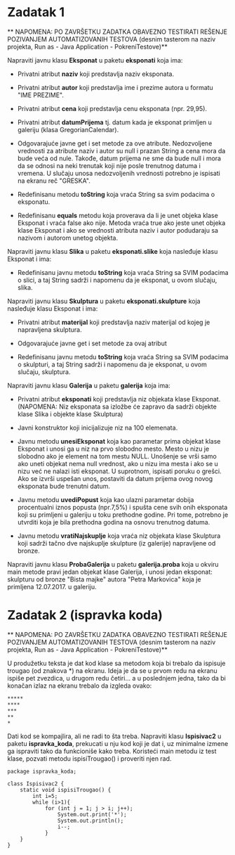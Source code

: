 # Zadatak 1

** NAPOMENA: PO ZAVRŠETKU ZADATKA OBAVEZNO TESTIRATI REŠENJE POZIVANJEM AUTOMATIZOVANIH TESTOVA (desnim tasterom na naziv projekta, Run as - Java Application - PokreniTestove)**

Napraviti javnu klasu **Eksponat** u paketu **eksponati** koja ima:

* Privatni atribut **naziv** koji predstavlja naziv eksponata.

* Privatni atribut **autor** koji predstavlja ime i prezime autora u formatu "IME PREZIME".

* Privatni atribut **cena** koji predstavlja cenu eksponata (npr. 29,95).

* Privatni atribut **datumPrijema** tj. datum kada je eksponat primljen u galeriju (klasa GregorianCalendar).

* Odgovarajuće javne get i set metode za ove atribute. Nedozvoljene vrednosti za atribute naziv i autor su null i prazan String a cena mora da bude veća od nule. Takođe, datum prijema ne sme da bude null i mora da se odnosi na neki trenutak koji nije posle trenutnog datuma i vremena. U slučaju unosa nedozvoljenih vrednosti potrebno je ispisati na ekranu reč "GRESKA".

* Redefinisanu metodu **toString** koja vraća String sa svim podacima o eksponatu.

* Redefinisanu **equals** metodu koja proverava da li je unet objeka klase Eksponat i vraća false ako nije. Metoda vraća true ako jeste unet objeka klase Eksponat i ako se vrednosti atributa naziv i autor podudaraju sa nazivom i autorom unetog objekta. 

Napraviti javnu klasu **Slika** u paketu **eksponati.slike** koja nasleđuje klasu Eksponat i ima:

* Redefinisanu javnu metodu **toString** koja vraća String sa SVIM podacima o slici, a taj String sadrži i napomenu da je eksponat, u ovom slučaju, slika.

Napraviti javnu klasu **Skulptura** u paketu **eksponati.skulpture** koja nasleđuje klasu Eksponat i ima:

* Privatni atribut **materijal** koji predstavlja naziv materijal od kojeg je napravljena skulptura.

* Odgovarajuće javne get i set metode za ovaj atribut

* Redefinisanu javnu metodu **toString** koja vraća String sa SVIM podacima o skulpturi, a taj String sadrži i napomenu da je eksponat, u ovom slučaju, skulptura.

Napraviti javnu klasu **Galerija** u paketu **galerija** koja ima:

* Privatni atribut **eksponati** koji predstavlja niz objekata klase Eksponat. (NAPOMENA: Niz eksponata sa izložbe će zapravo da sadrži objekte klase Slika i objekte klase Skulptura)

* Javni konstruktor koji inicijalizuje niz na 100 elemenata.

* Javnu metodu **unesiEksponat** koja kao parametar prima objekat klase Eksponat i unosi ga u niz na prvo slobodno mesto. Mesto u nizu je slobodno ako je element na tom mestu NULL. Unošenje se vrši samo ako uneti objekat nema null vrednost, ako u nizu ima mesta i ako se u nizu već ne nalazi isti eksponat. U suprotnom, ispisati poruku o grešci. Ako se izvrši uspešan unos, postaviti da datum prijema ovog novog eksponata bude trenutni datum.

* Javnu metodu **uvediPopust** koja kao ulazni parametar dobija procentualni iznos popusta (npr.7,5%) i spušta cene svih onih eksponata koji su primljeni u galeriju u toku prethodne godine. Pri tome, potrebno je utvrditi koja je bila prethodna godina na osnovu trenutnog datuma.

* Javnu metodu **vratiNajskuplje** koja vraća niz objekata klase Skulptura koji sadrži tačno dve najskuplje skulpture (iz galerije) napravljene od bronze.

Napraviti javnu klasu **ProbaGalerija** u paketu **galerija.proba** koja u okviru main metode pravi jedan objekat klase Galerija, i unosi jedan eksponat: skulpturu od bronze "Bista majke" autora "Petra Markovica" koja je primljena 12.07.2017. u galeriju.

# Zadatak 2 (ispravka koda)

** NAPOMENA: PO ZAVRŠETKU ZADATKA OBAVEZNO TESTIRATI REŠENJE POZIVANJEM AUTOMATIZOVANIH TESTOVA (desnim tasterom na naziv projekta, Run as - Java Application - PokreniTestove)**

U produžetku teksta je dat kod klase sa metodom koja bi trebalo da ispisuje trougao (od znakova *) na ekranu. Ideja je da se u prvom redu na ekranu ispiše pet zvezdica, u drugom redu četiri... a u poslednjem jedna, tako da bi konačan izlaz na ekranu trebalo da izgleda ovako:

	*****
	****
	***
	**
	*

Dati kod se kompajlira, ali ne radi to šta treba. Napraviti klasu **Ispisivac2** u paketu **ispravka_koda**, prekucati u nju kod koji je dat  i, uz minimalne izmene ga ispraviti tako da funkcioniše kako treba. Koristeći main metodu iz test klase, pozvati metodu ispisiTrougao() i proveriti njen rad.

	package ispravka_koda;
	
	class Ispisivac2 {
		static void ispisiTrougao() {
			int i=5;
			while (i>1){
				for (int j = 1; j > i; j++);
					System.out.print('*');
					System.out.println();
					i--;
			    }	
		}
	}
